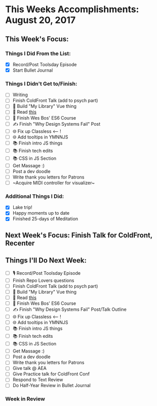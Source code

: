 # This Weeks Accomplishments: August 20, 2017

## This Week's Focus:

### Things I Did From the List:

- [x] Record/Post Toolsday Episode
- [x] Start Bullet Journal

### Things I Didn't Get to/Finish:

- [ ] Writing
- [ ] Finish ColdFront Talk (add to psych part)
- [ ] 🚀 Build "My Library" Vue thing
- [ ] 💜 Read [this](https://stripe.com/blog/connect-front-end-experience)
- [ ] 💛 Finish Wes Bos' ES6 Course
- [ ] ✍️ Finish "Why Design Systems Fail" Post
- [ ] 🌐 Fix up Classless <-- !
- [ ] 🌐 Add tooltips in YMNNJS
- [ ] 📚 Finish intro JS things
- [ ] 📚 Finish tech edits
- [ ] 📚 CSS in JS Section
- [ ] Get Massage :)
- [ ] Post a dev doodle
- [ ] Write thank you letters for Patrons
- [ ] ~Acquire MIDI controller for visualizer~

### Additional Things I Did:

- [x] Lake trip!
- [x] Happy moments up to date
- [x] Finished 25-days of Meditation

## Next Week's Focus: Finish Talk for ColdFront, Recenter

## Things I'll Do Next Week:

- [ ] 🎙 Record/Post Toolsday Episode
- [ ] Finish Repo Lovers questions
- [ ] Finish ColdFront Talk (add to psych part)
- [ ] 🚀 Build "My Library" Vue thing
- [ ] 💜 Read [this](https://stripe.com/blog/connect-front-end-experience)
- [ ] 💛 Finish Wes Bos' ES6 Course
- [ ] ✍️ Finish "Why Design Systems Fail" Post/Talk Outline
- [ ] 🌐 Fix up Classless <-- !
- [ ] 🌐 Add tooltips in YMNNJS
- [ ] 📚 Finish intro JS things
- [ ] 📚 Finish tech edits
- [ ] 📚 CSS in JS Section
- [ ] Get Massage :)
- [ ] Post a dev doodle
- [ ] Write thank you letters for Patrons
- [ ] Give talk @ AEA
- [ ] Give Practice talk for ColdFront Conf
- [ ] Respond to Text Review
- [ ] Do Half-Year Review in Bullet Journal

### Week in Review
